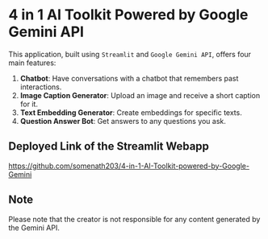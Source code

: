 # 4 in 1 AI Toolkit Powered by Google Gemini API

This application, built using `Streamlit` and `Google Gemini API`, offers four main features:

1. **Chatbot**: Have conversations with a chatbot that remembers past interactions.
2. **Image Caption Generator**: Upload an image and receive a short caption for it.
3. **Text Embedding Generator**: Create embeddings for specific texts.
4. **Question Answer Bot**: Get answers to any questions you ask.

## Deployed Link of the Streamlit Webapp

https://github.com/somenath203/4-in-1-AI-Toolkit-powered-by-Google-Gemini

## Note

Please note that the creator is not responsible for any content generated by the Gemini API.
